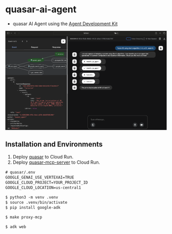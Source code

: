 # quasar-ai-agent

 * quasar AI Agent using the [Agent Development Kit](https://google.github.io/adk-docs/)

![factoring](factoring.png)

## Installation and Environments

 1. Deploy [quasar](https://github.com/itsubaki/quasar) to Cloud Run.
 1. Deploy [quasar-mcp-server](https://github.com/itsubaki/quasar-mcp-server) to Cloud Run.

```shell
# quasar/.env
GOOGLE_GENAI_USE_VERTEXAI=TRUE
GOOGLE_CLOUD_PROJECT=YOUR_PROJECT_ID
GOOGLE_CLOUD_LOCATION=us-central1
```

```shell
$ python3 -m venv .venv
$ source .venv/bin/activate
$ pip install google-adk
```

```shell
$ make proxy-mcp
```

```shell
$ adk web
```
